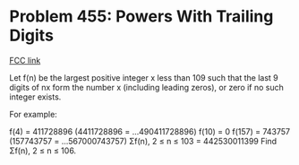 # Problem 455: Powers With Trailing Digits

[FCC link](https://www.freecodecamp.org/learn/coding-interview-prep/project-euler/problem-455-powers-with-trailing-digits)

Let f(n) be the largest positive integer x less than 109 such that the last 9
digits of nx form the number x (including leading zeros), or zero if no such
integer exists.

For example:

f(4) = 411728896 (4411728896 = ...490411728896) f(10) = 0 f(157) = 743757
(157743757 = ...567000743757) Σf(n), 2 ≤ n ≤ 103 = 442530011399 Find Σf(n), 2 ≤
n ≤ 106.
